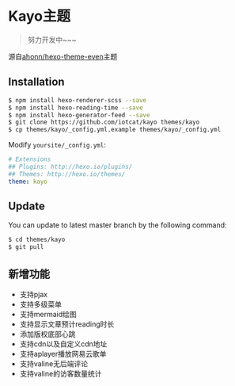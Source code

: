 # Kayo主题

> 努力开发中~~~

源自[ahonn/hexo-theme-even](https://github.com/ahonn/hexo-theme-even)主题


## Installation

```bash
$ npm install hexo-renderer-scss --save
$ npm install hexo-reading-time --save
$ npm install hexo-generator-feed --save
$ git clone https://github.com/iotcat/kayo themes/kayo
$ cp themes/kayo/_config.yml.example themes/kayo/_config.yml
```

Modify `yoursite/_config.yml`:

```yml
# Extensions
## Plugins: http://hexo.io/plugins/
## Themes: http://hexo.io/themes/
theme: kayo
```

## Update
You can update to latest master branch by the following command:
```bash
$ cd themes/kayo
$ git pull
```


## 新增功能
 - 支持pjax
 - 支持多级菜单
 - 支持mermaid绘图
 - 支持显示文章预计reading时长
 - 添加版权底部心跳
 - 支持cdn以及自定义cdn地址
 - 支持aplayer播放网易云歌单
 - 支持valine无后端评论
 - 支持valine的访客数量统计
 
 
